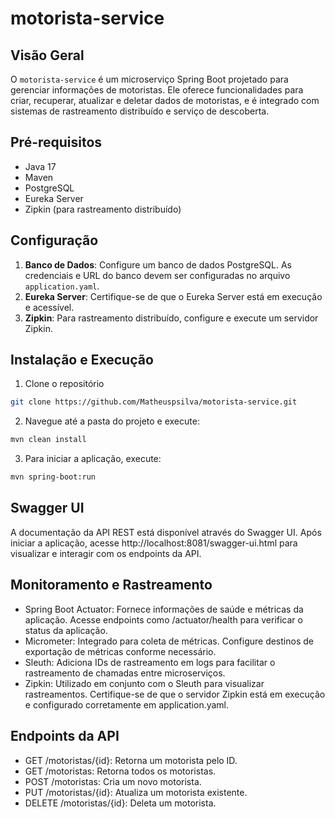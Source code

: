 # motorista-service

## Visão Geral
O `motorista-service` é um microserviço Spring Boot projetado para gerenciar informações de motoristas. Ele oferece funcionalidades para criar, recuperar, atualizar e deletar dados de motoristas, e é integrado com sistemas de rastreamento distribuído e serviço de descoberta.

## Pré-requisitos
- Java 17
- Maven
- PostgreSQL
- Eureka Server
- Zipkin (para rastreamento distribuído)

## Configuração
1. **Banco de Dados**: Configure um banco de dados PostgreSQL. As credenciais e URL do banco devem ser configuradas no arquivo `application.yaml`.
2. **Eureka Server**: Certifique-se de que o Eureka Server está em execução e acessível.
3. **Zipkin**: Para rastreamento distribuído, configure e execute um servidor Zipkin.

## Instalação e Execução
1. Clone o repositório

```bash
git clone https://github.com/Matheuspsilva/motorista-service.git
```

2. Navegue até a pasta do projeto e execute:
    
```bash
mvn clean install
```

3. Para iniciar a aplicação, execute:
        
```bash
mvn spring-boot:run
```

## Swagger UI
A documentação da API REST está disponível através do Swagger UI. Após iniciar a aplicação, acesse http://localhost:8081/swagger-ui.html para visualizar e interagir com os endpoints da API.

## Monitoramento e Rastreamento
- Spring Boot Actuator: Fornece informações de saúde e métricas da aplicação. Acesse endpoints como /actuator/health para verificar o status da aplicação.
- Micrometer: Integrado para coleta de métricas. Configure destinos de exportação de métricas conforme necessário.
- Sleuth: Adiciona IDs de rastreamento em logs para facilitar o rastreamento de chamadas entre microserviços.
- Zipkin: Utilizado em conjunto com o Sleuth para visualizar rastreamentos. Certifique-se de que o servidor Zipkin está em execução e configurado corretamente em application.yaml.

## Endpoints da API
- GET /motoristas/{id}: Retorna um motorista pelo ID.
- GET /motoristas: Retorna todos os motoristas.
- POST /motoristas: Cria um novo motorista.
- PUT /motoristas/{id}: Atualiza um motorista existente.
- DELETE /motoristas/{id}: Deleta um motorista.
